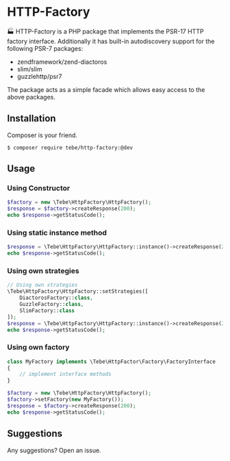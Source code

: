 # HTTP-Factory

:factory: HTTP-Factory is a PHP package that implements the PSR-17 HTTP factory interface.
Additionally it has built-in autodiscovery support for the following PSR-7 packages:

- zendframework/zend-diactoros
- slim/slim
- guzzlehttp/psr7  

The package acts as a simple facade which allows easy access to the above packages.


## Installation

Composer is your friend.

~~~
$ composer require tebe/http-factory:@dev
~~~


## Usage

### Using Constructor

~~~php
$factory = new \Tebe\HttpFactory\HttpFactory();
$response = $factory->createResponse(200);
echo $response->getStatusCode();
~~~

### Using static instance method

~~~php
$response = \Tebe\HttpFactory\HttpFactory::instance()->createResponse(200);
echo $response->getStatusCode();
~~~

### Using own strategies 

~~~php
// Using own strategies
\Tebe\HttpFactory\HttpFactory::setStrategies([
    DiactorosFactory::class,
    GuzzleFactory::class,
    SlimFactory::class
]);
$response = \Tebe\HttpFactory\HttpFactory::instance()->createResponse(200);
echo $response->getStatusCode();
~~~

### Using own factory

~~~php
class MyFactory implements \Tebe\HttpFactor\Factory\FactoryInterface
{
    // implement interface methods
}

$factory = new \Tebe\HttpFactory\HttpFactory();
$factory->setFactory(new MyFactory());
$response = $factory->createResponse(200);
echo $response->getStatusCode();
~~~

## Suggestions

Any suggestions? Open an issue.
